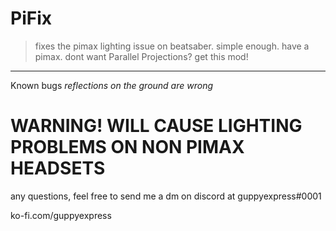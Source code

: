 # PiFix
> fixes the pimax lighting issue on beatsaber. simple enough. have a pimax. dont want Parallel Projections?
get this mod!
<hr>

Known bugs *reflections on the ground are wrong*

# WARNING! WILL CAUSE LIGHTING PROBLEMS ON NON PIMAX HEADSETS

any questions, feel free to send me a dm on discord at guppyexpress#0001

ko-fi.com/guppyexpress
